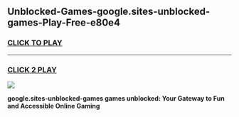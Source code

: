 
## Unblocked-Games-google.sites-unblocked-games-Play-Free-e80e4
<h3>
<a href="https://premium76.site?title=google.sites-unblocked-games&ref=09A">CLICK TO PLAY</a></h3>
<hr>

<h3>
<a href="https://premium76.site?title=google.sites-unblocked-games&ref=09A">CLICK 2 PLAY</a>
  
</h3>

<a href="https://premium76.site?title=google.sites-unblocked-games&ref=09A"><img src="https://clearcache.store/games.png"></a>


**google.sites-unblocked-games games unblocked: Your Gateway to Fun and Accessible Online Gaming**
